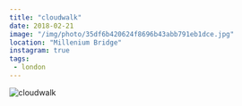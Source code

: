 ```yaml
---
title: "cloudwalk"
date: 2018-02-21
image: "/img/photo/35df6b420624f8696b43abb791eb1dce.jpg"
location: "Millenium Bridge"
instagram: true
tags:
 - london
---
```


![cloudwalk](/img/photo/35df6b420624f8696b43abb791eb1dce.jpg)
